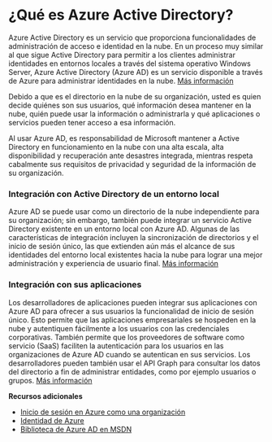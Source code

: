 ﻿<properties urlDisplayName="What is Azure AD?" pageTitle="¿Qué es Azure Active Directory?" metaKeywords="" description="Use Azure Active Directory para ampliar sus identidades locales existentes en la nube para lograr una experiencia de usuario final y administración mejoradas, mientras que Microsoft mantiene Active Directory en ejecución en la nube con recuperación ante desastres integrada y alta escala y disponibilidad. O bien, desarrolle aplicaciones integradas de Azure AD para su organización o para otras organizaciones." metaCanonical="" services="active-directory" documentationCenter="" title="What is Azure Active Directory?" authors="justinha" solutions="" manager="terrylan" editor="" />

<tags ms.service="active-directory" ms.workload="identity" ms.tgt_pltfrm="na" ms.devlang="na" ms.topic="article" ms.date="11/03/2014" ms.author="justinha" />





<h1 id="whatisaad">¿Qué es Azure Active Directory?</h1>

Azure Active Directory es un servicio que proporciona funcionalidades de administración de acceso e identidad en la nube. En un proceso muy similar al que sigue Active Directory para permitir a los clientes administrar identidades en entornos locales a través del sistema operativo Windows Server, Azure Active Directory (Azure AD) es un servicio disponible a través de Azure para administrar identidades en la nube.  [Más información](http://msdn.microsoft.com/library/hh967611.aspx)

Debido a que es el directorio en la nube de su organización, usted es quien decide quiénes son sus usuarios, qué información desea mantener en la nube, quién puede usar la información o administrarla y qué aplicaciones o servicios pueden tener acceso a esa información. 

Al usar Azure AD, es responsabilidad de Microsoft mantener a Active Directory en funcionamiento en la nube con una alta escala, alta disponibilidad y recuperación ante desastres integrada, mientras respeta cabalmente sus requisitos de privacidad y seguridad de la información de su organización.

<h3>Integración con Active Directory de un entorno local</h3>

Azure AD se puede usar como un directorio de la nube independiente para su organización; sin embargo, también puede integrar un servicio Active Directory existente en un entorno local con Azure AD. Algunas de las características de integración incluyen la sincronización de directorios y el inicio de sesión único, las que extienden aún más el alcance de sus identidades del entorno local existentes hacia la nube para lograr una mejor administración y experiencia de usuario final. 
 [Más información](http://msdn.microsoft.com/library/jj573653)

<h3>Integración con sus aplicaciones</h3>

Los desarrolladores de aplicaciones pueden integrar sus aplicaciones con Azure AD para ofrecer a sus usuarios la funcionalidad de inicio de sesión único. Esto permite que las aplicaciones empresariales se hospeden en la nube y autentiquen fácilmente a los usuarios con las credenciales corporativas. También permite que los proveedores de software como servicio (SaaS) faciliten la autenticación para los usuarios en las organizaciones de Azure AD cuando se autentican en sus servicios. Los desarrolladores pueden también usar el API Graph para consultar los datos del directorio a fin de administrar entidades, como por ejemplo usuarios o grupos. [Más información](http://go.microsoft.com/fwlink/?LinkID=290817&clcid=0x409)

**Recursos adicionales**

* [Inicio de sesión en Azure como una organización](/es-es/manage/services/identity/organizational-account/)
* [Identidad de Azure](/es-es/manage/windows/fundamentals/identity/)
* [Biblioteca de Azure AD en MSDN](http://go.microsoft.com/fwlink/?LinkId=293425)
